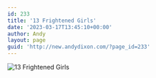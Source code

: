 ```yaml
---
id: 233
title: '13 Frightened Girls'
date: '2023-03-17T13:45:10+00:00'
author: Andy
layout: page
guid: 'http://new.andydixon.com/?page_id=233'
---
```


![13 Frightened Girls](https://i0.wp.com/assets.g8x2.ldn.idrivee2-23.com/posters/13%20Frightened%20Girls%2001.jpg?w=1200&ssl=1 "13 Frightened Girls")
